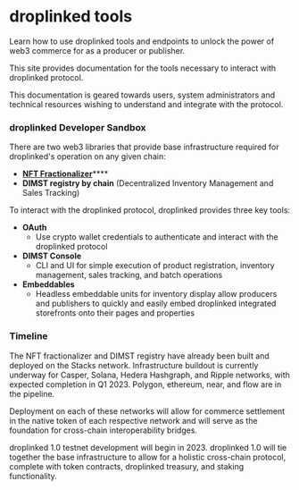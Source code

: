 # droplinked tools

Learn how to use droplinked tools and endpoints to unlock the power of web3 commerce for as a producer or publisher.

This site provides documentation for the tools necessary to interact with droplinked protocol.

This documentation is geared towards users, system administrators and technical resources wishing to understand and integrate with the protocol.

### droplinked Developer Sandbox

There are two web3 libraries that provide base infrastructure required for droplinked's operation on any given chain:

* [**NFT Fractionalizer**](https://fractionalizer.droplinked.com/)****
* **DIMST registry by chain** (Decentralized Inventory Management and Sales Tracking)

To interact with the droplinked protocol, droplinked provides three key tools:

* **OAuth**
  * Use crypto wallet credentials to authenticate and interact with the droplinked protocol
* **DIMST Console**
  * CLI and UI for simple execution of product registration, inventory management, sales tracking, and batch operations
* **Embeddables**
  * Headless embeddable units for inventory display allow producers and publishers to quickly and easily embed droplinked integrated storefronts onto their pages and properties

### Timeline

The NFT fractionalizer and DIMST registry have already been built and deployed on the Stacks network. Infrastructure buildout is currently underway for Casper, Solana, Hedera Hashgraph, and Ripple networks, with expected completion in Q1 2023. Polygon, ethereum, near, and flow are in the pipeline.

Deployment on each of these networks will allow for commerce settlement in the native token of each respective network and will serve as the foundation for cross-chain interoperability bridges.

droplinked 1.0 testnet development will begin in 2023. droplinked 1.0 will tie together the base infrastructure to allow for a holistic cross-chain protocol, complete with token contracts, droplinked treasury, and staking functionality.&#x20;



